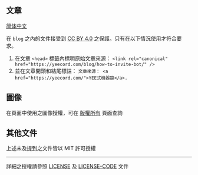 ## 文章

[简体中文](LICENSE-zh_cn.md)

在 `blog` 之內的文件接受到
[CC BY 4.0](https://creativecommons.org/licenses/by/4.0/) 之保護。只有在以下情況使用才符合要求。

1. 在文章 `<head>` 標籤內標明原始文章來源：
   `<link rel="canonical" href="https://yeecord.com/blog/how-to-invite-bot/" />`
2. 並在文章開頭和結尾標註：
   `文章來源： <a href="https://yeecord.com/">YEE式機器龍</a>.`

## 圖像

在頁面中使用之圖像授權，可在 [版權所有](https://yeecord.com/docs/copyright/) 頁面查詢

## 其他文件

上述未及提到之文件皆以 MIT 許可授權

---

詳細之授權請參照 [LICENSE](LICENSE) 及 [LICENSE-CODE](LICENSE-CODE) 文件
